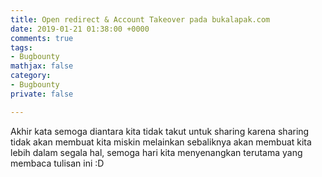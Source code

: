 ```yaml
---
title: Open redirect & Account Takeover pada bukalapak.com
date: 2019-01-21 01:38:00 +0000
comments: true
tags:
- Bugbounty
mathjax: false
category:
- Bugbounty
private: false

---
```


Akhir kata semoga diantara kita tidak takut untuk sharing karena sharing tidak akan membuat kita miskin melainkan sebaliknya akan membuat kita lebih dalam segala hal, semoga hari kita menyenangkan terutama yang membaca tulisan ini :D